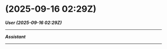 <!-- Generated by SpecStory -->

#  (2025-09-16 02:29Z)

_**User (2025-09-16 02:29Z)**_



---

_**Assistant**_



---

